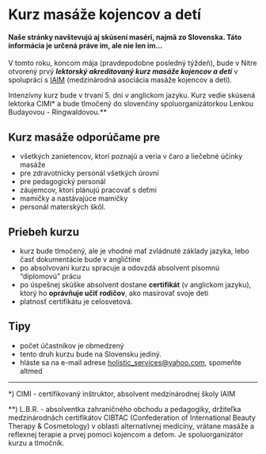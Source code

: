 Kurz masáže kojencov a detí
===========================

#### Naše stránky navštevujú aj skúsení maséri, najmä zo Slovenska. Táto informácia je určená práve im, ale nie len im…

V tomto roku, koncom mája (pravdepodobne posledný týždeň), bude v Nitre otvorený
prvý ***lektorský akreditovaný kurz masáže kojencov a detí*** v spolupráci s
[IAIM](http://www.iaim.net/ "English") (medzinárodná asociácia masáže kojencov a
detí).

Intenzívny kurz bude v trvaní 5. dní v anglickom jazyku. Kurz vedie skúsená
lektorka CIMI\* a bude tlmočený do slovenčiny spoluorganizátorkou Lenkou
Budayovou - Ringwaldovou.\*\*

Kurz masáže odporúčame pre
--------------------------

* všetkých zanietencov, ktorí poznajú a veria v čaro a liečebné účinky masáže
* pre zdravotnícky personál všetkých úrovní
* pre pedagogický personál
* záujemcov, ktorí plánujú pracovať s deťmi
* mamičky a nastávajúce mamičky
* personál materských škôl.

Priebeh kurzu
-------------

* kurz bude tlmočený, ale je vhodné mať zvládnuté základy jazyka, lebo časť dokumentácie bude v angličtine
* po absolvovaní kurzu spracuje a odovzdá absolvent písomnú “diplomovú” prácu
* po úspešnej skúške absolvent dostane **certifikát** (v anglickom jazyku),
  ktorý ho **oprávňuje učiť rodičov**, ako masírovať svoje deti
* platnosť certifikátu je celosvetová.

Tipy
----

* počet účastníkov je obmedzený
* tento druh kurzu bude na Slovensku jediný.
* hláste sa na e-mail adrese holistic_services@yahoo.com, spomeňte altmed

***

\*) CIMI - certifikovaný inštruktor, absolvent medzinárodnej školy IAIM

\*\*) L.B.R. - absolventka zahraničného obchodu a pedagogiky, držiteľka
medzinárodnách certifikátov CIBTAC (Confederation of International Beauty
Therapy & Cosmetology) v oblasti alternatívnej medicíny, vrátane masáže a
reflexnej terapie a prvej pomoci kojencom a deťom. Je spoluorganizátor kurzu a
tlmočník.

